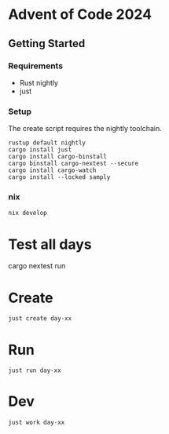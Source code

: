 # Advent of Code 2024

## Getting Started

### Requirements

- Rust nightly
- just

### Setup

The create script requires the nightly toolchain.

```
rustup default nightly
cargo install just
cargo install cargo-binstall
cargo binstall cargo-nextest --secure
cargo install cargo-watch
cargo install --locked samply
```

### nix

```
nix develop
```

# Test all days

cargo nextest run

# Create

```
just create day-xx
```

# Run

```
just run day-xx
```

# Dev

```
just work day-xx
```

